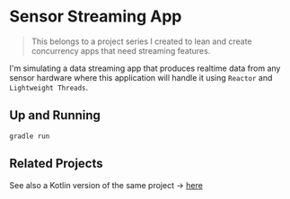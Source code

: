 # Sensor Streaming App

> This belongs to a project series I created to lean and create concurrency apps that need streaming features.

I'm simulating a data streaming app
that produces realtime data from any sensor hardware
where this application will handle it using `Reactor` and `Lightweight Threads`.

## Up and Running
```shell
gradle run
```

## Related Projects

See also a Kotlin version of the same project -> [here](https://github.com/knands42/Sensor-Streaming-App-Kotlin)
